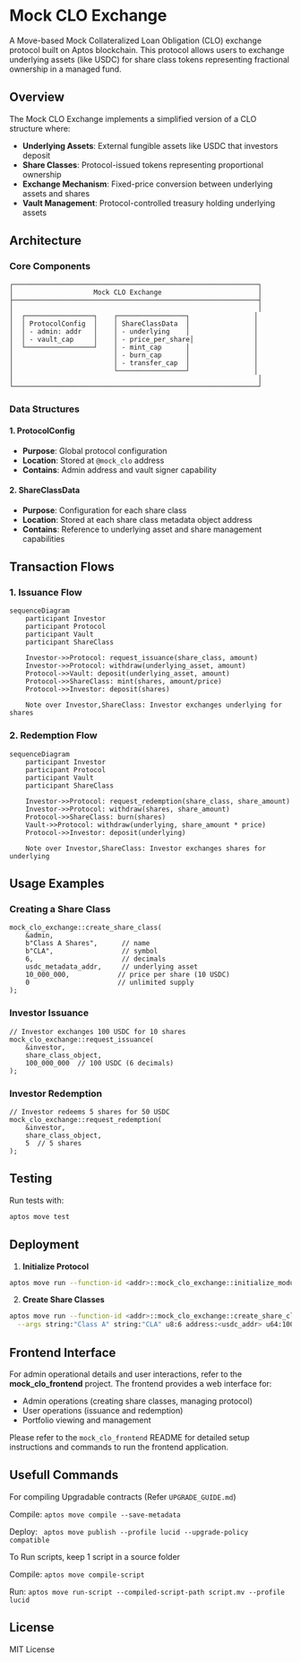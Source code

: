 # Mock CLO Exchange

A Move-based Mock Collateralized Loan Obligation (CLO) exchange protocol built on Aptos blockchain. This protocol allows users to exchange underlying assets (like USDC) for share class tokens representing fractional ownership in a managed fund.

## Overview

The Mock CLO Exchange implements a simplified version of a CLO structure where:
- **Underlying Assets**: External fungible assets like USDC that investors deposit
- **Share Classes**: Protocol-issued tokens representing proportional ownership
- **Exchange Mechanism**: Fixed-price conversion between underlying assets and shares
- **Vault Management**: Protocol-controlled treasury holding underlying assets

## Architecture

### Core Components

```
┌─────────────────────────────────────────────────────────────┐
│                    Mock CLO Exchange                        │
├─────────────────────────────────────────────────────────────┤
│                                                             │
│  ┌─────────────────┐    ┌─────────────────┐                │
│  │ ProtocolConfig  │    │ ShareClassData  │                │
│  │ - admin: addr   │    │ - underlying    │                │
│  │ - vault_cap     │    │ - price_per_share│               │
│  └─────────────────┘    │ - mint_cap      │                │
│                         │ - burn_cap      │                │
│                         │ - transfer_cap  │                │
│                         └─────────────────┘                │
│                                                             │
└─────────────────────────────────────────────────────────────┘
```

### Data Structures

#### 1. ProtocolConfig
- **Purpose**: Global protocol configuration
- **Location**: Stored at `@mock_clo` address
- **Contains**: Admin address and vault signer capability

#### 2. ShareClassData
- **Purpose**: Configuration for each share class
- **Location**: Stored at each share class metadata object address
- **Contains**: Reference to underlying asset and share management capabilities

## Transaction Flows

### 1. Issuance Flow

```mermaid
sequenceDiagram
    participant Investor
    participant Protocol
    participant Vault
    participant ShareClass

    Investor->>Protocol: request_issuance(share_class, amount)
    Investor->>Protocol: withdraw(underlying_asset, amount)
    Protocol->>Vault: deposit(underlying_asset, amount)
    Protocol->>ShareClass: mint(shares, amount/price)
    Protocol->>Investor: deposit(shares)
    
    Note over Investor,ShareClass: Investor exchanges underlying for shares
```

### 2. Redemption Flow

```mermaid
sequenceDiagram
    participant Investor
    participant Protocol
    participant Vault
    participant ShareClass

    Investor->>Protocol: request_redemption(share_class, share_amount)
    Investor->>Protocol: withdraw(shares, share_amount)
    Protocol->>ShareClass: burn(shares)
    Vault->>Protocol: withdraw(underlying, share_amount * price)
    Protocol->>Investor: deposit(underlying)
    
    Note over Investor,ShareClass: Investor exchanges shares for underlying
```

## Usage Examples

### Creating a Share Class
```move
mock_clo_exchange::create_share_class(
    &admin,
    b"Class A Shares",      // name
    b"CLA",                 // symbol  
    6,                      // decimals
    usdc_metadata_addr,     // underlying asset
    10_000_000,            // price per share (10 USDC)
    0                      // unlimited supply
);
```

### Investor Issuance
```move
// Investor exchanges 100 USDC for 10 shares
mock_clo_exchange::request_issuance(
    &investor,
    share_class_object,
    100_000_000  // 100 USDC (6 decimals)
);
```

### Investor Redemption
```move
// Investor redeems 5 shares for 50 USDC
mock_clo_exchange::request_redemption(
    &investor,
    share_class_object,
    5  // 5 shares
);
```

## Testing

Run tests with:
```bash
aptos move test
```

## Deployment

1. **Initialize Protocol**
```bash
aptos move run --function-id <addr>::mock_clo_exchange::initialize_module
```

2. **Create Share Classes**
```bash
aptos move run --function-id <addr>::mock_clo_exchange::create_share_class \
  --args string:"Class A" string:"CLA" u8:6 address:<usdc_addr> u64:10000000 u128:0
```

## Frontend Interface

For admin operational details and user interactions, refer to the **mock_clo_frontend** project. The frontend provides a web interface for:
- Admin operations (creating share classes, managing protocol)
- User operations (issuance and redemption)
- Portfolio viewing and management

Please refer to the `mock_clo_frontend` README for detailed setup instructions and commands to run the frontend application.

## Usefull Commands
For compiling Upgradable contracts (Refer `UPGRADE_GUIDE.md`)

Compile: ` aptos move compile --save-metadata `

Deploy: ` aptos move publish --profile lucid --upgrade-policy compatible`

To Run scripts, keep 1 script in a source folder

Compile: `aptos move compile-script`

Run: `aptos move run-script --compiled-script-path script.mv --profile lucid`



## License

MIT License


